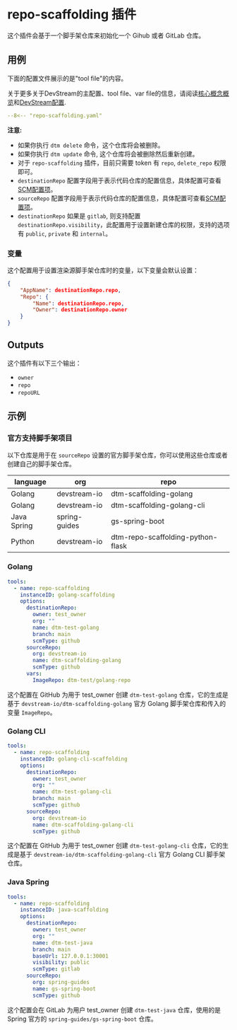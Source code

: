 # repo-scaffolding 插件

这个插件会基于一个脚手架仓库来初始化一个 Gihub 或者 GitLab 仓库。

## 用例

下面的配置文件展示的是"tool file"的内容。

关于更多关于DevStream的主配置、tool file、var file的信息，请阅读[核心概念概览](../core-concepts/overview.zh.md)和[DevStream配置](../core-concepts/config.zh.md).

```yaml
--8<-- "repo-scaffolding.yaml"
```

**注意:**

- 如果你执行 `dtm delete` 命令，这个仓库将会被删除。
- 如果你执行 `dtm update` 命令,  这个仓库将会被删除然后重新创建。
- 对于 `repo-scaffolding` 插件，目前只需要 token 有 `repo`, `delete_repo` 权限即可。
- `destinationRepo` 配置字段用于表示代码仓库的配置信息，具体配置可查看[SCM配置项](./scm-option.zh.md)。
- `sourceRepo` 配置字段用于表示代码仓库的配置信息，具体配置可查看[SCM配置项](./scm-option.zh.md)。
- `destinationRepo` 如果是 `gitlab`, 则支持配置 `destinationRepo.visibility`，此配置用于设置新建仓库的权限，支持的选项有 `public`, `private` 和 `internal`。

### 变量

这个配置用于设置渲染源脚手架仓库时的变量，以下变量会默认设置：

```json
{
    "AppName": destinationRepo.repo,
    "Repo": {
        "Name": destinationRepo.repo,
        "Owner": destinationRepo.owner
    }
}
```

## Outputs

这个插件有以下三个输出：

- `owner`
- `repo`
- `repoURL`

## 示例

### 官方支持脚手架项目

以下仓库是用于在 `sourceRepo` 设置的官方脚手架仓库，你可以使用这些仓库或者创建自己的脚手架仓库。

| language    | org           | repo                       |
|-------------|---------------|----------------------------|
| Golang      | devstream-io  | dtm-scaffolding-golang     |
| Golang      | devstream-io  | dtm-scaffolding-golang-cli |
| Java Spring | spring-guides | gs-spring-boot             |
| Python      | devstream-io  | dtm-repo-scaffolding-python-flask   |

### Golang

```yaml
tools:
  - name: repo-scaffolding
    instanceID: golang-scaffolding
    options:
      destinationRepo:
        owner: test_owner
        org: ""
        name: dtm-test-golang
        branch: main
        scmType: github
      sourceRepo:
        org: devstream-io
        name: dtm-scaffolding-golang
        scmType: github
      vars:
        ImageRepo: dtm-test/golang-repo
```

这个配置在 GitHub 为用于 test_owner 创建 `dtm-test-golang` 仓库，它的生成是基于 `devstream-io/dtm-scaffolding-golang` 官方 Golang 脚手架仓库和传入的变量 `ImageRepo`。

### Golang CLI

```yaml
tools:
  - name: repo-scaffolding
    instanceID: golang-cli-scaffolding
    options:
      destinationRepo:
        owner: test_owner
        org: ""
        name: dtm-test-golang-cli
        branch: main
        scmType: github
      sourceRepo:
        org: devstream-io
        name: dtm-scaffolding-golang-cli
        scmType: github
```

这个配置在 GitHub 为用于 test_owner 创建 `dtm-test-golang-cli` 仓库，它的生成是基于 `devstream-io/dtm-scaffolding-golang-cli` 官方 Golang CLI 脚手架仓库。

### Java Spring

```yaml
tools:
  - name: repo-scaffolding
    instanceID: java-scaffolding
    options:
      destinationRepo:
        owner: test_owner
        org: ""
        name: dtm-test-java
        branch: main
        baseUrl: 127.0.0.1:30001
        visibility: public
        scmType: gitlab
      sourceRepo:
        org: spring-guides
        name: gs-spring-boot
        scmType: github
```

这个配置会在 GitLab 为用户 test_owner 创建 `dtm-test-java` 仓库，使用的是 Spring 官方的 `spring-guides/gs-spring-boot` 仓库。
